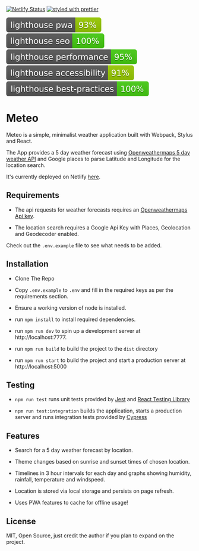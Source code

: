 [![Netlify Status](https://api.netlify.com/api/v1/badges/2640a25a-d2da-411a-8ee4-8db701b0cb2e/deploy-status)](https://app.netlify.com/sites/distracted-wright-bee694/deploys)
[![styled with prettier](https://img.shields.io/badge/styled_with-prettier-ff69b4.svg)](https://github.com/prettier/prettier)

![Lighthouse pwa](test_results/lighthouse_pwa.svg)
![Lighthouse seo](test_results/lighthouse_seo.svg)
![Lighthouse performance](test_results/lighthouse_performance.svg)
![Lighthouse accessibility](test_results/lighthouse_accessibility.svg)
![Lighthouse best practices](test_results/lighthouse_best-practices.svg)

# Meteo

Meteo is a simple, minimalist weather application built with Webpack, Stylus and React.

The App provides a 5 day weather forecast using [Openweathermaps 5 day weather API](https://openweathermap.org/forecast5) and Google places to parse Latitude and Longitude for the location search.

It's currently deployed on Netlify [here](https://distracted-wright-bee694.netlify.com/).

## Requirements

- The api requests for weather forecasts requires an [Openweathermaps Api key](https://openweathermap.org).

- The location search requires a Google Api Key with Places, Geolocation and Geodecoder enabled.

Check out the `.env.example` file to see what needs to be added.

## Installation

- Clone The Repo

- Copy `.env.example` to `.env` and fill in the required keys as per the requirements section.

- Ensure a working version of node is installed.

- run `npm install` to install required dependencies.

- run `npm run dev` to spin up a development server at http://localhost:7777.

- run `npm run build` to build the project to the `dist` directory

- run `npm run start` to build the project and start a production server at http://localhost:5000

## Testing

- `npm run test` runs unit tests provided by [Jest](https://jestjs.io/) and [React Testing Library](https://testing-library.com/docs/react-testing-library/intro)

- `npm run test:integration` builds the application, starts a production server and runs integration tests provided by [Cypress](https://www.cypress.io/)

## Features

- Search for a 5 day weather forecast by location.

- Theme changes based on sunrise and sunset times of chosen location.

- Timelines in 3 hour intervals for each day and graphs showing humidity, rainfall, temperature and windspeed.

- Location is stored via local storage and persists on page refresh.

- Uses PWA features to cache for offline usage!

## License

MIT, Open Source, just credit the author if you plan to expand on the project.
